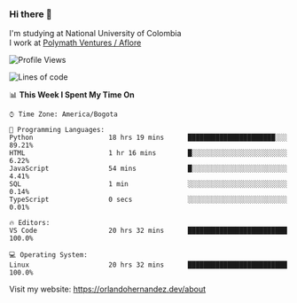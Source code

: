 ### Hi there 👋


<!--**AR4Z/AR4Z** is a ✨ _special_ ✨ repository because its `README.md` (this file) appears on your GitHub profile.

Here are some ideas to get you started:-->
I'm studying at National University of Colombia
<br>
I work at <a href="https://www.aflore.co/">Polymath Ventures / Aflore</a>
<br>

<!--START_SECTION:waka-->
![Profile Views](http://img.shields.io/badge/Profile%20Views-0-blue)

![Lines of code](https://img.shields.io/badge/From%20Hello%20World%20I%27ve%20Written-19.2%20million%20lines%20of%20code-blue)

📊 **This Week I Spent My Time On** 

```text
⌚︎ Time Zone: America/Bogota

💬 Programming Languages: 
Python                   18 hrs 19 mins      ██████████████████████░░░   89.21% 
HTML                     1 hr 16 mins        █░░░░░░░░░░░░░░░░░░░░░░░░   6.22% 
JavaScript               54 mins             █░░░░░░░░░░░░░░░░░░░░░░░░   4.41% 
SQL                      1 min               ░░░░░░░░░░░░░░░░░░░░░░░░░   0.14% 
TypeScript               0 secs              ░░░░░░░░░░░░░░░░░░░░░░░░░   0.01%

🔥 Editors: 
VS Code                  20 hrs 32 mins      █████████████████████████   100.0%

💻 Operating System: 
Linux                    20 hrs 32 mins      █████████████████████████   100.0%

```


<!--END_SECTION:waka-->


Visit my website: https://orlandohernandez.dev/about

